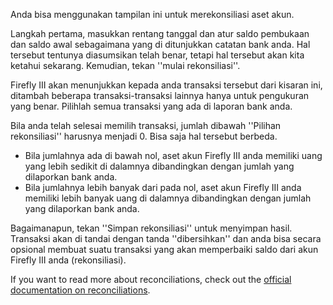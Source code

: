 Anda bisa menggunakan tampilan ini untuk merekonsiliasi aset akun.

Langkah pertama, masukkan rentang tanggal dan atur saldo pembukaan dan saldo awal sebagaimana yang di ditunjukkan catatan bank anda. Hal tersebut tentunya diasumsikan telah benar, tetapi hal tersebut akan kita ketahui sekarang. Kemudian, tekan ''mulai rekonsiliasi''.

Firefly III akan menunjukkan kepada anda transaksi tersebut dari kisaran ini, ditambah beberapa transaksi-transaksi lainnya hanya untuk pengukuran yang benar. Pilihlah semua transaksi yang ada di laporan bank anda.

Bila anda telah selesai memilih transaksi, jumlah dibawah ''Pilihan rekonsiliasi'' harusnya menjadi 0. Bisa saja hal tersebut berbeda.

* Bila jumlahnya ada di bawah nol, aset akun Firefly III anda memiliki uang yang lebih sedikit di dalamnya dibandingkan dengan jumlah yang dilaporkan bank anda.
* Bila jumlahnya lebih banyak dari pada nol, aset akun Firefly III anda memiliki lebih banyak uang di dalamnya dibandingkan dengan jumlah yang dilaporkan bank anda.

Bagaimanapun, tekan ''Simpan rekonsiliasi'' untuk menyimpan hasil. Transaksi akan di tandai dengan tanda ''dibersihkan'' dan anda bisa secara opsional membuat suatu transaksi yang akan memperbaiki saldo dari akun Firefly III anda (rekonsiliasi).

If you want to read more about reconciliations, check out the [official documentation on reconciliations](https://docs.firefly-iii.org/advanced-concepts/reconcile).